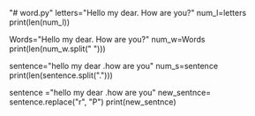 "# word.py" 
letters="Hello my dear. How are you?"
num_l=letters
print(len(num_l))

Words="Hello my dear. How are you?"
num_w=Words
print(len(num_w.split(" ")))

sentence="hello my dear .how are you"
num_s=sentence
print(len(sentence.split(".")))

sentence ="hello my dear .how are you"
new_sentnce= sentence.replace("r", "P")
print(new_sentnce)
